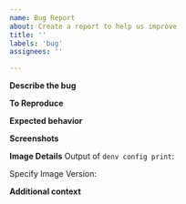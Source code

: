 ```yaml
---
name: Bug Report
about: Create a report to help us improve
title: ''
labels: 'bug'
assignees: ''

---
```


**Describe the bug**
<!-- A clear and concise description of what the bug is. -->

**To Reproduce**
<!--
Steps to reproduce the behavior:
1. Go to '...'
2. Click on '....'
3. Scroll down to '....'
4. See error
-->

**Expected behavior**
<!-- A clear and concise description of what you expected to happen. -->

**Screenshots**
<!-- If applicable, add screenshots to help explain your problem. -->

**Image Details**
Output of `denv config print`:

Specify Image Version:
<!-- https://ldmx-software.github.io/dev-build-context/image-version.html has instructions on how to do this -->

**Additional context**
<!-- Add any other context about the problem here. -->
